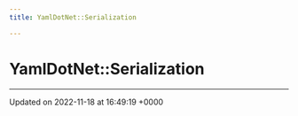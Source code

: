 ```yaml
---
title: YamlDotNet::Serialization

---
```


# YamlDotNet::Serialization








-------------------------------

Updated on 2022-11-18 at 16:49:19 +0000
